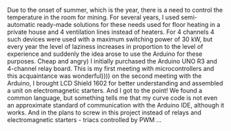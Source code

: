 Due to the onset of summer, which is the year, there is a need to control the temperature in the room for mining. For several years, I used semi-automatic ready-made solutions for these needs used for floor heating in a private house and 4 ventilation lines instead of heaters. For 4 channels 4 such devices were used with a maximum switching power of 30 kW, but every year the level of laziness increases in proportion to the level of experience and suddenly the idea arose to use the Arduino for these purposes. Cheap and angry) I initially purchased the Arduino UNO R3 and 4-channel relay board. This is my first meeting with microcontrollers and this acquaintance was wonderful)))) on the second meeting with the Arduino, I brought LCD Shield 1602 for better understanding and assembled a unit on electromagnetic starters. And I got to the point! We found a common language, but something tells me that my curve code is not even an approximate standard of communication with the Arduino IDE, although it works. And in the plans to screw in this project instead of relays and electromagnetic starters - triacs controlled by PWM ...
